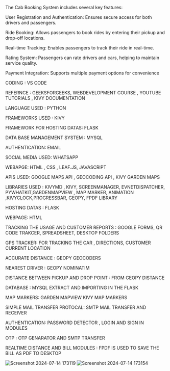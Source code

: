 The Cab Booking System includes several key features:

User Registration and Authentication: Ensures secure access for both drivers and passengers.

Ride Booking: Allows passengers to book rides by entering their pickup and drop-off locations.

Real-time Tracking: Enables passengers to track their ride in real-time.

Rating System: Passengers can rate drivers and cars, helping to maintain service quality.

Payment Integration: Supports multiple payment options for convenience

CODING : VS CODE 

REFERNCE : GEEKSFORGEEKS, WEBDEVELOPMENT COURSE , YOUTUBE TUTORIALS , KIVY DOCUMENTATION 

LANGUAGE USED : PYTHON 

FRAMEWORKS USED : KIVY

FRAMEWORK FOR HOSTING DATAS: FLASK

DATA BASE MANAGEMENT SYSTEM : MYSQL

AUTHENTICATION: EMAIL

SOCIAL MEDIA USED: WHATSAPP 

WEBAPGE: HTML , CSS , LEAF.JS, JAVASCRIPT

APIS USED: GOOGLE MAPS API , GEOCODING API , KIVY GARDEN MAPS 

LIBRARIES USED : KIVYMD , KIVY, SCREENMANAGER, EVNETDISPATCHER, PYWHATKIT,GARDENMAPVIEW , 
MAP MARKER, ANIMATION ,KIVYCLOCK,PROGRESSBAR, GEOPY, FPDF LIBRARY

HOSTING DATAS : FLASK

WEBPAGE: HTML

TRACKING THE USAGE AND CUSTOMER REPORTS : GOOGLE FORMS, QR CODE TRAKCER, SPREADSHEET,
DESKTOP FOLDERS

GPS TRACKER: FOR TRACKING THE CAR , DIRECTIONS, CUSTOMER CURRENT LOCATION

ACCURATE DISTANCE : GEOPY GEOCODERS

NEAREST DRIVER : GEOPY NOMINATIM 

DISTANCE BETWEEN PICKUP AND DROP POINT : FROM GEOPY DISTANCE 

DATABASE : MYSQL EXTRACT AND IMPORTING IN THE FLASK

MAP MARKERS: GARDEN MAPVIEW KIVY MAP MARKERS

SIMPLE MAIL TRANSFER PROTOCAL: SMTP MAIL TRANSFER AND RECEIVER 

AUTHENTICATION: PASSWORD DETECTOR , LOGIN AND SIGN IN MODULES 

OTP : OTP GENARATOR AND SMTP TRANSFER 

REALTIME DISTANCE AND BILL MODULES : FPDF IS USED TO SAVE THE BILL AS PDF TO DESKTOP 

![Screenshot 2024-07-14 173119](https://github.com/user-attachments/assets/e5cff630-8301-4cc6-9d42-2abee2ebcc42)
![Screenshot 2024-07-14 173154](https://github.com/user-attachments/assets/c1e4b4a7-fcf4-4456-8c5b-2d1377a4932c)
